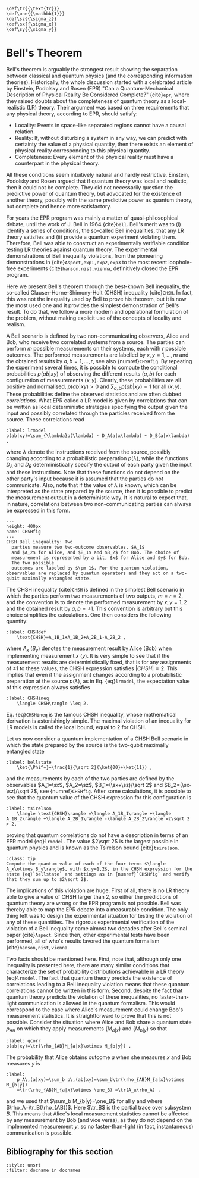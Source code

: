 ```{math}
\def\tr{{\text{tr}}}
\def\one{{\mathbb{1}}}
\def\sz{{\sigma_z}}
\def\sx{{\sigma_x}}
\def\sy{{\sigma_y}}
```

# Bell's Theorem

Bell's theorem is arguably the strongest result showing the separation between classical and quantum physics (and the corresponding information theories). Historically, the whole discussion started with a celebrated article by Einstein, Podolsky and
Rosen (EPR) "Can a Quantum-Mechanical Description of Physical Reality
Be Considered Complete?" {cite}`epr`, where they raised doubts about the
completeness of quantum theory as a local-realistic (LR) theory. Their argument was based on three requirements that any physical theory, according to EPR, should satisfy:

- Locality: Events in space-like separated regions cannot have
a causal relation.
- Reality: If, without disturbing a system in any way, we
can predict with certainty the value of a physical quantity,
then there exists an element of physical reality corresponding
to this physical quantity.
- Completeness: Every element of the physical reality must
have a counterpart in the physical theory.

All these conditions seem intuitively natural and hardly
restrictive. Einstein, Podolsky and Rosen argued that if quantum theory was local and realistic, then it could not be complete. They did not necessarily question the predictive power of quantum theory, but advocated for the existence of another theory, possibly with the same predictive power as quantum theory, but complete and hence more satisfactory. 

For years the EPR program was mainly a matter of
quasi-philosophical debate, until the work of J. Bell in 1964 {cite}`bell`. Bell's merit was to (i) identify a series of
conditions, the so-called Bell inequalities, that any LR theory
satisfies and (ii) provide a quantum experiment violating them.
Therefore, Bell was able to construct an experimentally verifiable
condition testing LR theories against quantum theory. The experimental
demonstrations of Bell inequality violations, from the pioneering demonstrations in {cite}`Aspect,exp1,exp2,exp3` to the most recent loophole-free experiments {cite}`hanson,nist,vienna`, definitively closed the EPR program. 

Here we present Bell's theorem through the best-known Bell inequality, the
so-called Clauser-Horne-Shimony-Holt (CHSH) inequality {cite}`CHSH`. In fact, this was not the inequality used by Bell to prove his theorem, but it is now the most used one and it provides the simplest demonstration of Bell's result. To do that, we follow a more modern and operational formulation of the problem, without making explicit use of the concepts of locality and realism. 

A Bell scenario is defined by two non-communicating observers, Alice and Bob, who receive two correlated systems from a source. The parties can perform $m$ possible measurements on their systems, each with $r$ possible outcomes. The performed measurements are labelled by $x,y=1,\ldots,m$ and the obtained results by $a,b=1,\ldots,r$, see also {numref}`CHSHfig`. By repeating the experiment several times, it is possible to compute the conditional probabilities $p(ab|xy)$ of observing the different results $(a,b)$ for each configuration of measurements $(x,y)$. Clearly, these probabilities are all positive and normalised, $p(ab|xy)>0$ and $\sum_{a,b}p(ab|xy)=1$ for all $(x,y)$. These probabilities define the observed statistics and are often dubbed *correlations*. What EPR called a LR model is given by correlations that can be written as local deterministic strategies specifying the output given the input and possibly correlated through the particles received from the source. These correlations read

```{math}
:label: lrmodel
p(ab|xy)=\sum_{\lambda}p(\lambda) ~ D_A(a|x\lambda) ~ D_B(a|x\lambda) ,
```

where $\lambda$ denote the instructions received from the source, possibly changing according to a probabilistic preparation $p(\lambda)$, while the functions $D_A$ and $D_B$ deterministically specify the output of each party given the input and these instructions. Note that these functions do not depend on the other party's input because it is assumed that the parties do not communicate. Also, note that if the value of $\lambda$ is known, which can be interpreted as the state prepared by the source, then it is possible to predict the measurement output in a deterministic way. It is natural to expect that, in nature, correlations between two non-communicating parties can always be expressed in this form.

```{figure} ./CHSH_Fig.png
---
height: 400px
name: CHSHfig
---
CHSH Bell inequality: Two
  parties measure two two-outcome observables, $A_1$
  and $A_2$ for Alice, and $B_1$ and $B_2$ for Bob. The choice of
  measurement is represented by a bit, $x$ for Alice and $y$ for Bob.
  The two possible
  outcomes are labeled by $\pm 1$. For the quantum violation, observables are replaced by quantum operators and they act on a two-qubit maximally entangled state.
```

The CHSH inequality {cite}`CHSH` is defined in the simplest Bell scenario in which the parties perform two measurements of two outputs, $m=r=2$, and the convention is to denote the performed measurement by $x,y=1,2$ and the obtained result by $a,b=\pm 1$. This convention is arbitrary but this choice simplifies the calculations. One then considers the following quantity:

```{math}
:label: CHSHdef
    \text{CHSH}=A_1B_1+A_1B_2+A_2B_1-A_2B_2 ,
```

where $A_x$ ($B_y$) denotes the measurement result by Alice (Bob) when implementing measurement $x$ ($y$). It is very simple to see that if the measurement results are deterministically fixed, that is for any assignments of $\pm 1$ to these values, the CHSH expression satisfies $|CHSH|=2$. This implies that even if the assignment changes according to a probabilistic preparation at the source $p(\lambda)$,  as in Eq. {eq}`lrmodel`, the expectation value of this expression always satisfies

```{math}
:label: CHSHineq
    \langle CHSH\rangle \leq 2.
```

Eq. {eq}`CHSHineq` is the famous CHSH inequality, whose mathematical derivation is astonishingly simple. The maximal violation of an inequality for LR models is called the local bound, equal to 2 for CHSH.

Let us now consider a quantum implementation of a CHSH Bell scenario in which the state prepared by the source is the two-qubit maximally entangled state 

```{math}
:label: bellstate
    \ket{\Phi^+}=\frac{1}{\sqrt 2}(\ket{00}+\ket{11}) ,
```

and the measurements by each of the two parties are defined by the observables $A_1=\sx$, $A_2=\sz$, $B_1=(\sx+\sz)/\sqrt 2$ and $B_2=(\sx-\sz)/\sqrt 2$, see {numref}`CHSHfig`. After some calculations, it is possible to see that the quantum value of the CHSH expression for this configuration is 

```{math}
:label: tsirelson
    \langle \text{CHSH}\rangle =\langle A_1B_1\rangle +\langle A_1B_2\rangle +\langle A_2B_1\rangle -\langle A_2B_2\rangle =2\sqrt 2 > 2,
```

proving that quantum correlations do not have a description in terms of an EPR model {eq}`lrmodel`. The value $2\sqrt 2$ is the largest possible in quantum physics and is known as the Tsirelson bound {cite}`tsirelson`.

<!--\textbf{Exercise 1}: Compute the quantum value of each of the four terms $\langle A_x\otimes B_y\rangle$, with $x,y=1,2$, in the CHSH expression for the state {eq}`bellstate` and settings as in {numref}`CHSHfig` and verify that they sum up to $2\sqrt 2$.-->

`````{admonition} Exercise 1
:class: tip
Compute the quantum value of each of the four terms $\langle A_x\otimes B_y\rangle$, with $x,y=1,2$, in the CHSH expression for the state {eq}`bellstate` and settings as in {numref}`CHSHfig` and verify that they sum up to $2\sqrt 2$.
`````

The implications of this violation are huge. First of all, there is no LR
theory able to give a value of CHSH larger than 2, so either the predictions of quantum theory are wrong or the EPR program is not possible. Bell was thereby able to
map the EPR debate into a measurable condition. The only thing
left was to design the experimental situation for testing the
violation of any of these quantities. The rigorous experimental
verification of the violation of a Bell inequality came almost two
decades after Bell's seminal paper {cite}`Aspect`. Since then, other
experimental tests have been performed, all of who's results favored the
quantum formalism {cite}`hanson,nist,vienna`.

Two facts should be mentioned here. First, note that, although only
one inequality is presented here, there are many similar
conditions that characterize the set of probability distributions
achievable in a LR theory {eq}`lrmodel`. The fact
that quantum theory predicts the existence of correlations leading to a Bell inequality violation means that these quantum correlations cannot be written in this form.
Second, despite the fact that quantum theory predicts the violation of these
inequalities, no faster-than-light communication is allowed in the
quantum formalism. This would correspond to the case where Alice's measurement
could change Bob's measurement statistics. It is straightforward
to prove that this is not possible. Consider the situation where
Alice and Bob share a quantum state $\rho_{AB}$ on which they
apply measurements $\{M_{a|x}\}$ and $\{M_{b|y}\}$ so that

```{math}
:label: qcorr
p(ab|xy)=\tr(\rho_{AB}M_{a|x}\otimes M_{b|y}) .
```

The probability that Alice obtains outcome $a$ when she measures $x$ and Bob measures $y$ is
```{math}
:label:
    p_A\,(a|xy)=\sum_b p\,(ab|xy)=\sum_b\tr(\rho_{AB}M_{a|x}\otimes M_{b|y})
    =\tr(\rho_{AB}M_{a|x}\otimes \one_B) =\tr(A_x\rho_A) ,
```

and we used that $\sum_b M_{b|y}=\one_B$ for all $y$ and where $\rho_A=\tr_B(\rho_{AB})$. Here $\tr_B$ is the partial trace over subsystem $B$. This means that Alice's local measurement statistics
cannot be affected by any measurement by Bob (and vice versa), as they do not depend on the implemented measurement $y$, so
no faster-than-light (in fact, instantaneous) communication is possible. 

<!--TODO Luke: I think this above section could be clearer, regarding the partial trace etc. -->

## Bibliography for this section
```{bibliography}
:style: unsrt
:filter: docname in docnames
```





